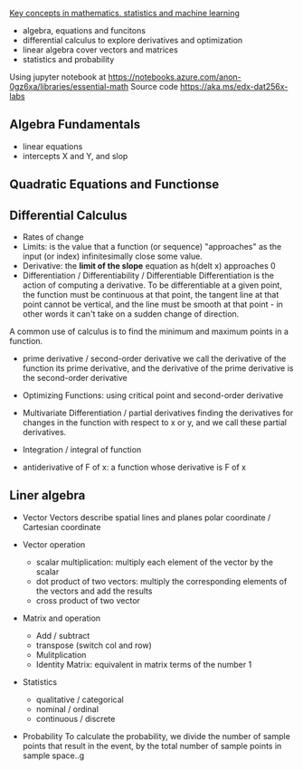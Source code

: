 [Key concepts in mathematics, statistics and machine learning](https://courses.edx.org/courses/course-v1:Microsoft+DAT256x+1T2018a/course/)

- algebra, equations and funcitons
- differential calculus to explore derivatives and optimization
- linear algebra cover vectors and matrices
- statistics and probability

Using jupyter notebook at
https://notebooks.azure.com/anon-0gz6xa/libraries/essential-math
Source code 
https://aka.ms/edx-dat256x-labs


## Algebra Fundamentals
- linear equations
- intercepts X and Y, and slop

## Quadratic Equations and Functionse

## Differential Calculus 
- Rates of change
- Limits: is the value that a function (or sequence) "approaches" as the input (or index) infinitesimally close some value.
- Derivative: the **limit of the slope** equation as h(delt x) approaches 0
- Differentiation / Differentiability / Differentiable
    Differentiation is the action of computing a derivative.
    To be differentiable at a given point, the function must be continuous at that point, the tangent line at that point cannot be vertical, and the line must be smooth at that point - in other words it can't take on a sudden change of direction. 

A common use of calculus is to find the minimum and maximum points in a function.

- prime derivative / second-order derivative
    we call the derivative of the function its prime derivative, and the derivative of the prime derivative is the second-order derivative
- Optimizing Functions: using critical point and second-order derivative
- Multivariate Differentiation / partial derivatives
    finding the derivatives for changes in the function with respect to x or y, and we call these
partial derivatives. 

- Integration / integral of function

 - antiderivative of F of x: a function whose derivative is F of x

## Liner algebra
- Vector 
    Vectors describe spatial lines and planes
    polar coordinate / Cartesian coordinate
- Vector operation
    - scalar multiplication: multiply each element of the vector by the scalar
    - dot product of two vectors: multiply the corresponding elements of the vectors and add the results
    - cross product of two vector

- Matrix and operation
    - Add / subtract
    - transpose (switch col and row)
    - Mulitplication
    - Identity Matrix: equivalent in matrix terms of the number 1


- Statistics 
    - qualitative / categorical
    - nominal / ordinal
    - continuous / discrete

- Probability
To calculate the probability, we divide the number of sample points that result in the event, by the total number of sample points in sample space..g